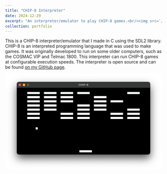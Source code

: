 ```yaml
---
title: "CHIP-8 Interpreter"
date: 2024-12-29
excerpt: "An interpreter/emulator to play CHIP-8 games.<br/><img src='/images/chip8.png'>"
collection: portfolio
---
```


This is a CHIP-8 interpreter/emulator that I made in C using the SDL2 library. CHIP-8 is an interpreted programming language that was used to make games. It was originally developed to run on some older computers, such as the COSMAC VIP and Telmac 1800. This interpreter can run CHIP-8 games at configurable execution speeds. The interpreter is open source and can be found [on my GitHub page](https://github.com/jacob-thompson/chip-8).

![CHIP-8 Interpreter](/images/chip8.png)

